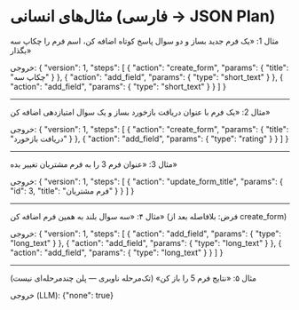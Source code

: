 # مثال‌های انسانی (فارسی → JSON Plan)

مثال 1: «یک فرم جدید بساز و دو سوال پاسخ کوتاه اضافه کن، اسم فرم را چکاپ سه بگذار»

خروجی:
{
  "version": 1,
  "steps": [
    { "action": "create_form", "params": { "title": "چکاپ سه" } },
    { "action": "add_field", "params": { "type": "short_text" } },
    { "action": "add_field", "params": { "type": "short_text" } }
  ]
}

---

مثال 2: «یک فرم با عنوان دریافت بازخورد بساز و یک سوال امتیازدهی اضافه کن»

خروجی:
{
  "version": 1,
  "steps": [
    { "action": "create_form", "params": { "title": "دریافت بازخورد" } },
    { "action": "add_field", "params": { "type": "rating" } }
  ]
}

---

مثال 3: «عنوان فرم 3 را به فرم مشتریان تغییر بده»

خروجی:
{
  "version": 1,
  "steps": [
    { "action": "update_form_title", "params": { "id": 3, "title": "فرم مشتریان" } }
  ]
}

---

مثال ۴: «سه سوال بلند به همین فرم اضافه کن» (فرض: بلافاصله بعد از create_form)

خروجی:
{
  "version": 1,
  "steps": [
    { "action": "add_field", "params": { "type": "long_text" } },
    { "action": "add_field", "params": { "type": "long_text" } },
    { "action": "add_field", "params": { "type": "long_text" } }
  ]
}

---

مثال ۵: «نتایج فرم 5 را باز کن» (تک‌مرحله ناوبری — پلن چندمرحله‌ای نیست)

خروجی (LLM):
{"none": true}
